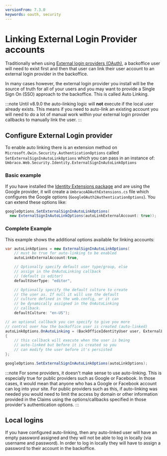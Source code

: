 ```yaml
---
versionFrom: 7.3.0
keywords: oauth, security
---
```


# Linking External Login Provider accounts

Traditionally when using [External login providers (OAuth)](../external-login-providers), a backoffice user will need to exist first and then that user can link their user account to an external login provider in the backoffice.

In many cases however, the external login provider you install will be the source of truth for all of your users and you may want to provide a Single Sign On (SSO) approach to the backoffice. This is called Auto Linking.

:::note
Until v8.9.0 the auto-linking logic will __not__ execute if the local user already exists. This means if you need to auto-link an existing account you will need to do a lot of manual work within your external login provider callbacks to manually link the user.
:::

## Configure External Login provider

To enable auto linking there is an extension method on `Microsoft.Owin.Security.AuthenticationOptions` called `SetExternalSignInAutoLinkOptions` which you can pass in an instance of: `Umbraco.Web.Security.Identity.ExternalSignInAutoLinkOptions`

### Basic example

If you have installed the [Identity Extensions package](https://github.com/umbraco/UmbracoIdentityExtensions) and are using the Google provider, it will create a `UmbracoADAuthExtensions.cs` file which configures the Google options (`GoogleOAuth2AuthenticationOptions`). You can extend these options like:

```cs
googleOptions.SetExternalSignInAutoLinkOptions(
  new ExternalSignInAutoLinkOptions(autoLinkExternalAccount: true));
```

### Complete Example

This example shows the additional options available for linking accounts:

```C#
var autoLinkOptions = new ExternalSignInAutoLinkOptions(
    // must be true for auto-linking to be enabled
    autoLinkExternalAccount:true,

    // Optionally specify default user type/group, else
    // assign in the OnAutoLinking callback
    // (default is editor)
    defaultUserType: "editor",

    // Optionally specify the default culture to create
    // the user as. If null it will use the default
    // culture defined in the web.config, or it can
    // be dynamically assigned in the OnAutoLinking
    // callback.
    defaultCulture: "en-US");

// an optional callback you can specify to give you more
// control over how the backoffice user is created (auto-linked)
autoLinkOptions.OnAutoLinking = (BackOfficeIdentityUser user, ExternalLoginInfo info) =>
{
    // this callback will execute when the user is being
    // auto-linked but before it is created so you
    // can modify the user before it's persisted
};

googleOptions.SetExternalSignInAutoLinkOptions(autoLinkOptions);
```

:::note
For some providers, it doesn't make sense to use auto-linking. This is especially true for public providers such as Google or Facebook. In those cases, it would mean that anyone who has a Google or Facebook account can log into your site. For public providers such as this, if auto-linking was needed you would need to limit the access by domain or other information provided in the Claims using the options/callbacks specified in those provider's authentication options.
:::

## Local logins

If you have configured auto-linking, then any auto-linked user will have an empty password assigned and they will not be able to log in locally (via username and password). In order to log in locally they will have to assign a password to their account in the backoffice.
